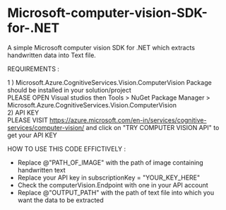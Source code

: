# Microsoft-computer-vision-SDK-for-.NET
A simple Microsoft computer vision SDK for .NET which extracts handwritten data into Text file.

REQUIREMENTS : <br>

1 ) Microsoft.Azure.CognitiveServices.Vision.ComputerVision Package should be installed in your solution/project<br>
PLEASE OPEN Visual studios then Tools > NuGet Package Manager > Microsoft.Azure.CognitiveServices.Vision.ComputerVision <br>
2) API KEY <br>
PLEASE VISIT https://azure.microsoft.com/en-in/services/cognitive-services/computer-vision/ and click on "TRY COMPUTER VISION API" to get your API KEY <br>

HOW TO USE THIS CODE EFFICTIVELY : <br>

<ul>
  <li>Replace @"PATH_OF_IMAGE" with the path of image containing handwritten text</li>
  <li>Replace your API key in subscriptionKey = "YOUR_KEY_HERE"</li>
  <li>Check the computerVision.Endpoint with one in your API account</li>
  <li>Replace @"OUTPUT_PATH" with the path of text file into which you want the data to be extracted</li>
</ul>
    
